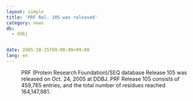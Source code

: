 ```yaml
---
layout: simple
title: 'PRF Rel. 105 was released'
category: news
db:
  - ddbj


date: 2005-10-25T00:00:00+09:00
lang: en
---
```


<dd>PRF (Protein Research Foundation)/SEQ database Release 105 was released on Oct. 24, 2005 at DDBJ. PRF Release 105 consists of 459,765 entries, and the total number of residues reached 164,147,981.</dd>
